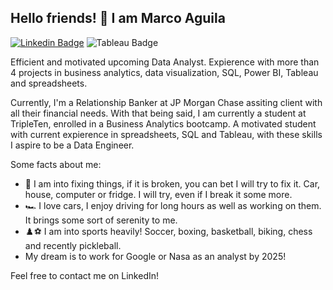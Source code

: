 ## Hello friends! 👋 I am Marco Aguila

[![Linkedin Badge](https://img.shields.io/badge/-marcoaguila-0077B5?style=for-the-badge&logo=linkedin&logoColor=white&link=http://www.linkedin.com/in/marco-aguila-a12904170)](http://www.linkedin.com/in/marco-aguila-a12904170)
![Tableau Badge](https://img.shields.io/badge/-marcoaguila-E97627?style=for-the-badge&logo=Tableau&logoColor=white)

Efficient and motivated upcoming Data Analyst. Expierence with more than 4 projects in business analytics, data visualization, SQL, Power BI, Tableau and spreadsheets.

Currently, I'm a Relationship Banker at JP Morgan Chase assiting client with all their financial needs. With that being said, I am currently a student at TripleTen, enrolled in a Business Analytics bootcamp. A motivated student with current expierence in spreadsheets, SQL and Tableau, with these skills I aspire to be a Data Engineer.

Some facts about me:
- 🔨 I am into fixing things, if it is broken, you can bet I will try to fix it. Car, house, computer or fridge. I will try, even if I break it some more.
- 🏎️ I love cars, I enjoy driving for long hours as well as working on them. It brings some sort of serenity to me.
- ♟️⚽ I am into sports heavily! Soccer, boxing, basketball, biking, chess and recently pickleball.
- My dream is to work for Google or Nasa as an analyst by 2025!

Feel free to contact me on LinkedIn!
